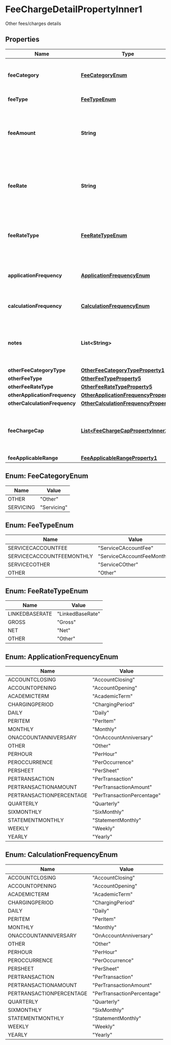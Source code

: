 

# FeeChargeDetailPropertyInner1

Other fees/charges details

## Properties

| Name | Type | Description | Notes |
|------------ | ------------- | ------------- | -------------|
|**feeCategory** | [**FeeCategoryEnum**](#FeeCategoryEnum) | Categorisation of fees and charges into standard categories. |  |
|**feeType** | [**FeeTypeEnum**](#FeeTypeEnum) | Fee/Charge Type |  |
|**feeAmount** | **String** | Fee Amount charged for a fee/charge (where it is charged in terms of an amount rather than a rate) |  [optional] |
|**feeRate** | **String** | Rate charged for Fee/Charge (where it is charged in terms of a rate rather than an amount) |  [optional] |
|**feeRateType** | [**FeeRateTypeEnum**](#FeeRateTypeEnum) | Rate type for Fee/Charge (where it is charged in terms of a rate rather than an amount) |  [optional] |
|**applicationFrequency** | [**ApplicationFrequencyEnum**](#ApplicationFrequencyEnum) | How frequently the fee/charge is applied to the account |  |
|**calculationFrequency** | [**CalculationFrequencyEnum**](#CalculationFrequencyEnum) | How frequently the fee/charge is calculated |  [optional] |
|**notes** | **List&lt;String&gt;** | Optional additional notes to supplement the fee/charge details. |  [optional] |
|**otherFeeCategoryType** | [**OtherFeeCategoryTypeProperty1**](OtherFeeCategoryTypeProperty1.md) |  |  [optional] |
|**otherFeeType** | [**OtherFeeTypeProperty5**](OtherFeeTypeProperty5.md) |  |  [optional] |
|**otherFeeRateType** | [**OtherFeeRateTypeProperty5**](OtherFeeRateTypeProperty5.md) |  |  [optional] |
|**otherApplicationFrequency** | [**OtherApplicationFrequencyProperty7**](OtherApplicationFrequencyProperty7.md) |  |  [optional] |
|**otherCalculationFrequency** | [**OtherCalculationFrequencyProperty7**](OtherCalculationFrequencyProperty7.md) |  |  [optional] |
|**feeChargeCap** | [**List&lt;FeeChargeCapPropertyInner2&gt;**](FeeChargeCapPropertyInner2.md) | Details about any caps (maximum charges) that apply to a particular fee/charge |  [optional] |
|**feeApplicableRange** | [**FeeApplicableRangeProperty1**](FeeApplicableRangeProperty1.md) |  |  [optional] |



## Enum: FeeCategoryEnum

| Name | Value |
|---- | -----|
| OTHER | &quot;Other&quot; |
| SERVICING | &quot;Servicing&quot; |



## Enum: FeeTypeEnum

| Name | Value |
|---- | -----|
| SERVICECACCOUNTFEE | &quot;ServiceCAccountFee&quot; |
| SERVICECACCOUNTFEEMONTHLY | &quot;ServiceCAccountFeeMonthly&quot; |
| SERVICECOTHER | &quot;ServiceCOther&quot; |
| OTHER | &quot;Other&quot; |



## Enum: FeeRateTypeEnum

| Name | Value |
|---- | -----|
| LINKEDBASERATE | &quot;LinkedBaseRate&quot; |
| GROSS | &quot;Gross&quot; |
| NET | &quot;Net&quot; |
| OTHER | &quot;Other&quot; |



## Enum: ApplicationFrequencyEnum

| Name | Value |
|---- | -----|
| ACCOUNTCLOSING | &quot;AccountClosing&quot; |
| ACCOUNTOPENING | &quot;AccountOpening&quot; |
| ACADEMICTERM | &quot;AcademicTerm&quot; |
| CHARGINGPERIOD | &quot;ChargingPeriod&quot; |
| DAILY | &quot;Daily&quot; |
| PERITEM | &quot;PerItem&quot; |
| MONTHLY | &quot;Monthly&quot; |
| ONACCOUNTANNIVERSARY | &quot;OnAccountAnniversary&quot; |
| OTHER | &quot;Other&quot; |
| PERHOUR | &quot;PerHour&quot; |
| PEROCCURRENCE | &quot;PerOccurrence&quot; |
| PERSHEET | &quot;PerSheet&quot; |
| PERTRANSACTION | &quot;PerTransaction&quot; |
| PERTRANSACTIONAMOUNT | &quot;PerTransactionAmount&quot; |
| PERTRANSACTIONPERCENTAGE | &quot;PerTransactionPercentage&quot; |
| QUARTERLY | &quot;Quarterly&quot; |
| SIXMONTHLY | &quot;SixMonthly&quot; |
| STATEMENTMONTHLY | &quot;StatementMonthly&quot; |
| WEEKLY | &quot;Weekly&quot; |
| YEARLY | &quot;Yearly&quot; |



## Enum: CalculationFrequencyEnum

| Name | Value |
|---- | -----|
| ACCOUNTCLOSING | &quot;AccountClosing&quot; |
| ACCOUNTOPENING | &quot;AccountOpening&quot; |
| ACADEMICTERM | &quot;AcademicTerm&quot; |
| CHARGINGPERIOD | &quot;ChargingPeriod&quot; |
| DAILY | &quot;Daily&quot; |
| PERITEM | &quot;PerItem&quot; |
| MONTHLY | &quot;Monthly&quot; |
| ONACCOUNTANNIVERSARY | &quot;OnAccountAnniversary&quot; |
| OTHER | &quot;Other&quot; |
| PERHOUR | &quot;PerHour&quot; |
| PEROCCURRENCE | &quot;PerOccurrence&quot; |
| PERSHEET | &quot;PerSheet&quot; |
| PERTRANSACTION | &quot;PerTransaction&quot; |
| PERTRANSACTIONAMOUNT | &quot;PerTransactionAmount&quot; |
| PERTRANSACTIONPERCENTAGE | &quot;PerTransactionPercentage&quot; |
| QUARTERLY | &quot;Quarterly&quot; |
| SIXMONTHLY | &quot;SixMonthly&quot; |
| STATEMENTMONTHLY | &quot;StatementMonthly&quot; |
| WEEKLY | &quot;Weekly&quot; |
| YEARLY | &quot;Yearly&quot; |



